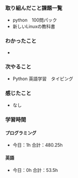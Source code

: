 ### 取り組んだこと課題一覧
- python　100問パック
- 新しいLinuxの教科書
### わかったこと
- 
### 次やること
- Python  英語学習　タイピング
### 感じたこと
- なし
### 学習時間
#### プログラミング
- 今日：1h 合計：480.25h
#### 英語
- 今日：0h 合計：53.5h